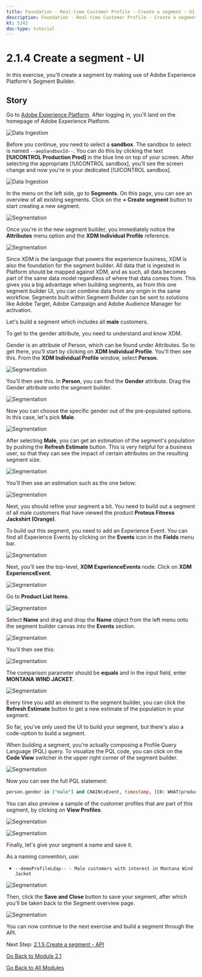 ```yaml
---
title: Foundation - Real-time Customer Profile - Create a segment - UI
description: Foundation - Real-time Customer Profile - Create a segment - UI
kt: 5342
doc-type: tutorial
---
```

# 2.1.4 Create a segment - UI

In this exercise, you'll create a segment by making use of Adobe Experience Platform's Segment Builder.

## Story

Go to [Adobe Experience Platform](https://experience.adobe.com/platform). After logging in, you'll land on the homepage of Adobe Experience Platform.

![Data Ingestion](./../../../modules/datacollection/module1.2/images/home.png)

Before you continue, you need to select a **sandbox**. The sandbox to select is named ``--aepSandboxId--``. You can do this by clicking the text **[!UICONTROL Production Prod]** in the blue line on top of your screen. After selecting the appropriate [!UICONTROL sandbox], you'll see the screen change and now you're in your dedicated [!UICONTROL sandbox].

![Data Ingestion](./../../../modules/datacollection/module1.2/images/sb1.png)

In the menu on the left side, go to **Segments**. On this page, you can see an overview of all existing segments. Click on the **+ Create segment** button to start creating a new segment.

![Segmentation](./images/menuseg.png)

Once you're in the new segment builder, you immediately notice the **Attributes** menu option and the **XDM Individual Profile** reference.

![Segmentation](./images/segmentationui.png)

Since XDM is the language that powers the experience business, XDM is also the foundation for the segment builder. All data that is ingested in Platform should be mapped against XDM, and as such, all data becomes part of the same data model regardless of where that data comes from. This gives you a big advantage when building segments, as from this one segment builder UI, you can combine data from any origin in the same workflow. Segments built within Segment Builder can be sent to solutions like Adobe Target, Adobe Campaign and Adobe Audience Manager for activation.

Let's build a segment which includes all **male** customers.

To get to the gender attribute, you need to understand and know XDM. 

Gender is an attribute of Person, which can be found under Attributes. So to get there, you'll start by clicking on **XDM Individual Profile**. You'll then see this. From the **XDM Individual Profile** window, select **Person**. 

![Segmentation](./images/person.png)

You'll then see this. In **Person**, you can find the **Gender** attribute. Drag the Gender attribute onto the segment builder.

![Segmentation](./images/gender.png)

Now you can choose the specific gender out of the pre-populated options. In this case, let's pick **Male**.

![Segmentation](./images/genderselection.png)

After selecting **Male**, you can get an estimation of the segment's population by pushing the **Refresh Estimate** button. This is very helpful for a business user, so that they can see the impact of certain attributes on the resulting segment size.

![Segmentation](./images/segmentpreview.png)

You'll then see an estimation such as the one below:

![Segmentation](./images/segmentpreviewest.png)

Next, you should refine your segment a bit. You need to build out a segment of all male customers that have viewed the product **Proteus Fitness Jackshirt (Orange)**.

To build out this segment, you need to add an Experience Event. You can find all Experience Events by clicking on the **Events** icon in the **Fields** menu bar.

![Segmentation](./images/findee.png)

Next, you'll see the top-level, **XDM ExperienceEvents** node. Click on **XDM ExperienceEvent**.

![Segmentation](./images/see.png)

Go to **Product List Items**.

![Segmentation](./images/plitems.png) 

Select **Name** and drag and drop the **Name** object from the left menu onto the segment builder canvas into the **Events** section.

![Segmentation](./images/eeweb.png)

You'll then see this:

![Segmentation](./images/eewebpdtlname.png)

The comparison parameter should be **equals** and in the input field, enter **MONTANA WIND JACKET**.

![Segmentation](./images/pv.png)

Every time you add an element to the segment builder, you can click the **Refresh Estimate** button to get a new estimate of the population in your segment.

So far, you've only used the UI to build your segment, but there's also a code-option to build a segment.

When building a segment, you're actually composing a Profile Query Language (PQL) query. To visualize the PQL code, you can click on the **Code View** switcher in the upper right corner of the segment builder.

![Segmentation](./images/codeview.png)

Now you can see the full PQL statement:

```sql
person.gender in ["male"] and CHAIN(xEvent, timestamp, [C0: WHAT(productListItems.exists(name.equals("MONTANA WIND JACKET", false)))])
```

You can also preview a sample of the customer profiles that are part of this segment, by clicking on **View Profiles**.

![Segmentation](./images/previewprofiles.png)

![Segmentation](./images/previewprofilesdtl.png)

Finally, let's give your segment a name and save it.

As a naming convention, use:

- `--demoProfileLdap-- - Male customers with interest in Montana Wind Jacket`

![Segmentation](./images/segmentname.png)

Then, click the **Save and Close** button to save your segment, after which you'll be taken back to the Segment overview  page.

![Segmentation](./images/savedsegment.png)

You can now continue to the next exercise and build a segment through the API.

Next Step: [2.1.5 Create a segment - API](./ex5.md)

[Go Back to Module 2.1](./real-time-customer-profile.md)

[Go Back to All Modules](../../../overview.md)
